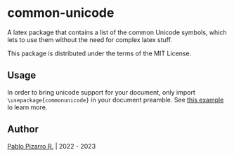# common-unicode

A latex package that contains a list of the common Unicode symbols, which lets to use them without the need for complex latex stuff.

This package is distributed under the terms of the MIT License.

## Usage

In order to bring unicode support for your document, only import ``\usepackage{commonunicode}`` in your document preamble. See
[this example](https://github.com/ppizarror/common-unicode/blob/master/commonunicode.tex) lo learn more.

Author
------

[Pablo Pizarro R.](https://ppizarror.com) | 2022 - 2023
